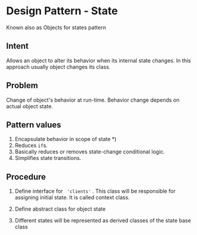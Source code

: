 # Design Pattern - State
Known also as Objects for states pattern

## Intent

Allows an object to alter its behavior when its internal state changes.
In this approach usually object changes its class.

## Problem

Change of object's behavior at run-time.
Behavior change depends on actual object state.


## Pattern values

1. Encapsulate behavior in scope of state *)
2. Reduces ``if``s.
3. Basically reduces or removes state-change conditional logic.
4. Simplifies state transitions.


## Procedure

1. Define interface for ``
'clients'``
. This class will be responsible for assigning initial state. It is called context class.

2. Define abstract class for object state

3. Different states will be represented as derived classes of the state base class
